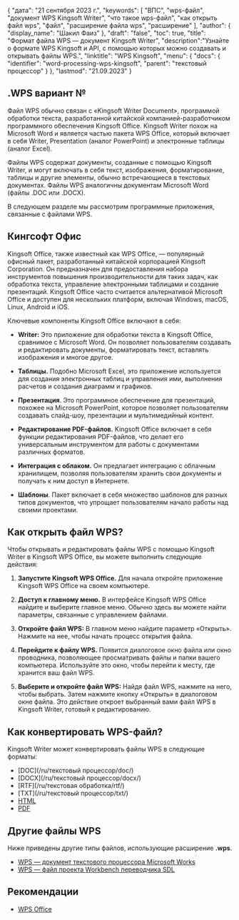 {
"дата": "21 сентября 2023 г.",
  "keywords": [
"ВПС",
"wps-файл",
"документ WPS Kingsoft Writer",
"что такое wps-файл",
"как открыть файл wps",
"файл",
"расширение файла wps",
"расширение"
],
  "author": {
"display_name": "Шакил Фаиз"
},
"draft": "false",
"toc": true,
"title": "Формат файла WPS — документ Kingsoft Writer",
  "description":"Узнайте о формате WPS Kingsoft и API, с помощью которых можно создавать и открывать файлы WPS.",
"linktitle": "WPS Kingsoft",
  "menu": {
    "docs": {
      "identifier": "word-processing-wps-kingsoft",
"parent": "текстовый процессор"
}
},
"lastmod": "21.09.2023"
}

## .WPS вариант №

Файл WPS обычно связан с «Kingsoft Writer Document», программой обработки текста, разработанной китайской компанией-разработчиком программного обеспечения Kingsoft Office. Kingsoft Writer похож на Microsoft Word и является частью пакета WPS Office, который включает в себя Writer, Presentation (аналог PowerPoint) и электронные таблицы (аналог Excel).

Файлы WPS содержат документы, созданные с помощью Kingsoft Writer, и могут включать в себя текст, изображения, форматирование, таблицы и другие элементы, обычно встречающиеся в текстовых документах. Файлы WPS аналогичны документам Microsoft Word (файлы .DOC или .DOCX).

В следующем разделе мы рассмотрим программные приложения, связанные с файлами WPS.

## Кингсофт Офис

Kingsoft Office, также известный как WPS Office, — популярный офисный пакет, разработанный китайской корпорацией Kingsoft Corporation. Он предназначен для предоставления набора инструментов повышения производительности для таких задач, как обработка текста, управление электронными таблицами и создание презентаций. Kingsoft Office часто считается альтернативой Microsoft Office и доступен для нескольких платформ, включая Windows, macOS, Linux, Android и iOS.

Ключевые компоненты Kingsoft Office включают в себя:

- **Writer:** Это приложение для обработки текста в Kingsoft Office, сравнимое с Microsoft Word. Он позволяет пользователям создавать и редактировать документы, форматировать текст, вставлять изображения и многое другое.

- **Таблицы.** Подобно Microsoft Excel, это приложение используется для создания электронных таблиц и управления ими, выполнения расчетов и создания диаграмм и графиков.

- **Презентация**. Это программное обеспечение для презентаций, похожее на Microsoft PowerPoint, которое позволяет пользователям создавать слайд-шоу, презентации и мультимедийный контент.

- **Редактирование PDF-файлов.** Kingsoft Office включает в себя функции редактирования PDF-файлов, что делает его универсальным инструментом для работы с документами различных форматов.

- **Интеграция с облаком.** Он предлагает интеграцию с облачным хранилищем, позволяя пользователям хранить свои документы и получать к ним доступ в Интернете.

- **Шаблоны**. Пакет включает в себя множество шаблонов для разных типов документов, что упрощает пользователям начало работы над своими проектами.

## Как открыть файл WPS?

Чтобы открывать и редактировать файлы WPS с помощью Kingsoft Writer в Kingsoft WPS Office, вы можете выполнить следующие действия:

1. **Запустите Kingsoft WPS Office.** Для начала откройте приложение Kingsoft WPS Office на своем компьютере.

2. **Доступ к главному меню.** В интерфейсе Kingsoft WPS Office найдите и выберите главное меню. Обычно здесь вы можете найти параметры, связанные с управлением файлами.

3. **Откройте файл WPS:** В главном меню найдите параметр «Открыть». Нажмите на нее, чтобы начать процесс открытия файла.

4. **Перейдите к файлу WPS.** Появится диалоговое окно файла или окно проводника, позволяющее просматривать файлы и папки вашего компьютера. Используйте это окно, чтобы перейти к месту, где хранится ваш файл WPS.

5. **Выберите и откройте файл WPS:** Найдя файл WPS, нажмите на него, чтобы выбрать. Затем нажмите кнопку «Открыть» в диалоговом окне файла. Это действие откроет выбранный вами файл WPS в Kingsoft Writer, готовый к редактированию.

## Как конвертировать WPS-файл?

Kingsoft Writer может конвертировать файлы WPS в следующие форматы:

- [DOC](/ru/текстовый процессор/doc/)
- [DOCX](/ru/текстовый процессор/docx/)
- [RTF](/ru/текстовая обработка/rtf/)
- [TXT](/ru/текстовый процессор/txt/)
- [HTML](/ru/web/html/)
- [PDF](/ru/pdf/)

## Другие файлы WPS

Ниже приведены другие типы файлов, использующие расширение **.wps**.

- [WPS — документ текстового процессора Microsoft Works](/ru/word-processing/wps/)
- [WPS — файл проекта Workbench переводчика SDL](/ru/settings/wps/)

## Рекомендации
* [WPS Office](https://en.wikipedia.org/wiki/WPS_Office)
